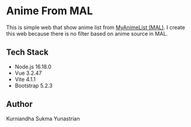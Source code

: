 # Anime From MAL

This is simple web that show anime list from [MyAnimeList (MAL)](https://myanimelist.net/). I create this web because there is no filter based on anime source in MAL.

## Tech Stack
- Node.js 16.18.0
- Vue 3.2.47
- Vite 4.1.1
- Bootstrap 5.2.3

## Author
Kurniandha Sukma Yunastrian
